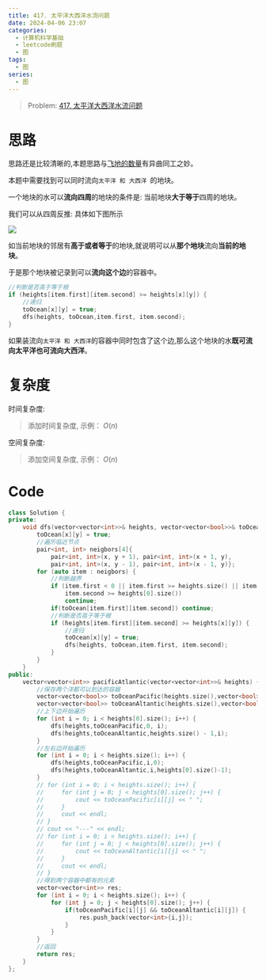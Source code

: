 ```yaml
---
title: 417. 太平洋大西洋水流问题
date: 2024-04-06 23:07
categories:
  - 计算机科学基础
  - leetcode刷题
  - 图
tags:
  - 图
series:
  - 图
---
```


> Problem: [417. 太平洋大西洋水流问题](https://leetcode.cn/problems/pacific-atlantic-water-flow/description/)


# 思路

思路还是比较清晰的,本题思路与[飞地的数量](https://leetcode.cn/problems/number-of-enclaves/description/)有异曲同工之妙。

本题中需要找到可以同时流向`太平洋 和 大西洋 `的地块。

一个地块的水可以**流向四周**的地块的条件是: 当前地块**大于等于**四周的地块。

我们可以从四周反推: 具体如下图所示

![](images/posts/Pasted%20image%2020240406230818.png)

如当前地块的邻居有**高于或者等于**的地块,就说明可以从**那个地块**流向**当前的地块**。

于是那个地块被记录到可以**流向这个边**的容器中。

```cpp
//判断是否高于等于根
if (heights[item.first][item.second] >= heights[x][y]) {
    //递归
    toOcean[x][y] = true;
    dfs(heights, toOcean,item.first, item.second);
}
```

如果装流向`太平洋 和 大西洋`的容器中同时包含了这个边,那么这个地块的水**既可流向太平洋也可流向大西洋**。

# 复杂度

时间复杂度:
> 添加时间复杂度, 示例： $O(n)$

空间复杂度:
> 添加空间复杂度, 示例： $O(n)$



# Code
```C++ []
class Solution {
private:
    void dfs(vector<vector<int>>& heights, vector<vector<bool>>& toOcean, int x, int y) {
        toOcean[x][y] = true;
        //遍历临近节点
        pair<int, int> neigbors[4]{
            pair<int, int>(x, y + 1), pair<int, int>(x + 1, y),
            pair<int, int>(x, y - 1), pair<int, int>(x - 1, y)};
        for (auto item : neigbors) {
            //判断越界
            if (item.first < 0 || item.first >= heights.size() || item.second < 0 ||
                item.second >= heights[0].size())
                continue;
            if(toOcean[item.first][item.second]) continue;
            //判断是否高于等于根
            if (heights[item.first][item.second] >= heights[x][y]) {
                //递归
                toOcean[x][y] = true;
                dfs(heights, toOcean,item.first, item.second);
            }
        }
    }
public:
    vector<vector<int>> pacificAtlantic(vector<vector<int>>& heights) {
        //保存两个洋都可以到达的容器
        vector<vector<bool>> toOceanPacific(heights.size(),vector<bool>(heights[0].size(),false));
        vector<vector<bool>> toOceanAltantic(heights.size(),vector<bool>(heights[0].size(),false));
        //上下边开始遍历
        for (int i = 0; i < heights[0].size(); i++) {
            dfs(heights,toOceanPacific,0, i);
            dfs(heights,toOceanAltantic,heights.size() - 1,i);
        }
        //左右边开始遍历
        for (int i = 0; i < heights.size(); i++) {
            dfs(heights,toOceanPacific,i,0);
            dfs(heights,toOceanAltantic,i,heights[0].size()-1);
        }
        // for (int i = 0; i < heights.size(); i++) {
        //     for (int j = 0; j < heights[0].size(); j++) { 
        //         cout << toOceanPacific[i][j] << " ";
        //     }
        //     cout << endl;
        // }
        // cout << "---" << endl;
        // for (int i = 0; i < heights.size(); i++) {
        //     for (int j = 0; j < heights[0].size(); j++) { 
        //         cout << toOceanAltantic[i][j] << " ";
        //     }
        //     cout << endl;
        // }
        //得到两个容器中都有的元素
        vector<vector<int>> res;
        for (int i = 0; i < heights.size(); i++) {
            for (int j = 0; j < heights[0].size(); j++) { 
                if(toOceanPacific[i][j] && toOceanAltantic[i][j]) {
                    res.push_back(vector<int>{i,j});
                }
            }
        }
        //返回
        return res;
    }
};
```
  
